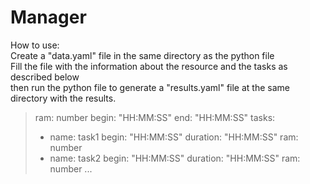 # Manager
How to use:\
Create a "data.yaml" file in the same directory as the python file\
Fill the file with the information about the resource and the tasks as described below\
then run the python file to generate a "results.yaml" file at the same directory with the results.

>ram: number
>begin: "HH:MM:SS"
>end: "HH:MM:SS"
>tasks:
>  - name: task1
>    begin: "HH:MM:SS"
>    duration: "HH:MM:SS"
>    ram: number
>  - name: task2
>    begin: "HH:MM:SS"
>    duration: "HH:MM:SS"
>    ram: number
>    ...